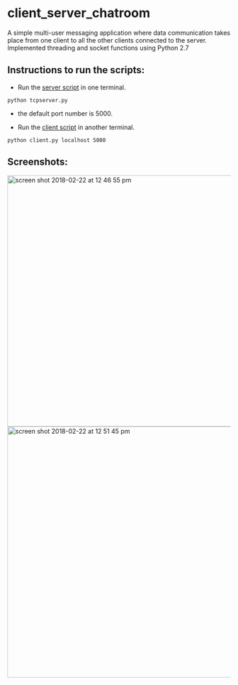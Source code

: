 # client_server_chatroom
A simple multi-user messaging application where data communication takes place from one client to all the other clients connected to the server. Implemented threading and socket functions using Python 2.7

## Instructions to run the scripts:
- Run the [server script](https://github.com/adithya1995/client_server_chatroom/blob/master/tcpserver.py) in one terminal.<br />
```
python tcpserver.py
```
- the default port number is 5000.<br />

- Run the [client script](https://github.com/adithya1995/client_server_chatroom/blob/master/tcpclient.py) in another terminal.<br />
```
python client.py localhost 5000
```
## Screenshots:
<img width="566" alt="screen shot 2018-02-22 at 12 46 55 pm" src="https://user-images.githubusercontent.com/32382556/36564135-26414c60-17d1-11e8-9f9d-b67835d8743b.png">

<img width="566" alt="screen shot 2018-02-22 at 12 51 45 pm" src="https://user-images.githubusercontent.com/32382556/36564187-55bf636e-17d1-11e8-93ed-4bd00620fd22.png">
